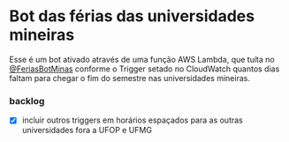 # Bot das férias das universidades mineiras

Esse é um bot ativado através de uma função AWS Lambda, que tuíta no [@FeriasBotMinas](https://twitter.com/FeriasBotMinas) conforme o Trigger setado no CloudWatch quantos dias faltam para chegar o fim do semestre nas universidades mineiras.

### backlog

- [x] incluir outros triggers em horários espaçados para as outras universidades fora a UFOP e UFMG
